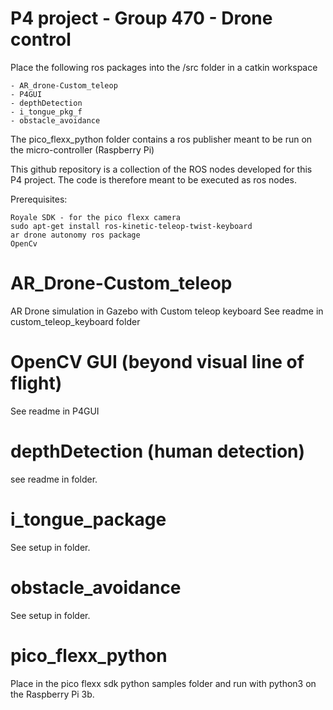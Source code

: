 # P4 project - Group 470 - Drone control

Place the following ros packages into the /src folder in a catkin workspace

    - AR_drone-Custom_teleop
    - P4GUI
    - depthDetection
    - i_tongue_pkg_f
    - obstacle_avoidance
    
The pico_flexx_python folder contains a ros publisher meant to be run on the micro-controller (Raspberry Pi)

This github repository is a collection of the ROS nodes developed for this P4 project. The code is therefore meant to be executed as ros nodes.

Prerequisites:
    
    Royale SDK - for the pico flexx camera
    sudo apt-get install ros-kinetic-teleop-twist-keyboard
    ar drone autonomy ros package
    OpenCv
    

# AR_Drone-Custom_teleop

AR Drone simulation in Gazebo with Custom teleop keyboard
See readme in custom_teleop_keyboard folder


# OpenCV GUI (beyond visual line of flight)

See readme in P4GUI

# depthDetection (human detection)

see readme in folder.

# i_tongue_package

See setup in folder.

# obstacle_avoidance

See setup in folder.

# pico_flexx_python

Place in the pico flexx sdk python samples folder and run with python3 on the Raspberry Pi 3b.
